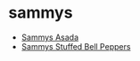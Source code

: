 # sammys

 * [Sammys Asada](../index/s/sammys-asada-56390150.json)
 * [Sammys Stuffed Bell Peppers](../index/s/sammys-stuffed-bell-peppers.json)
